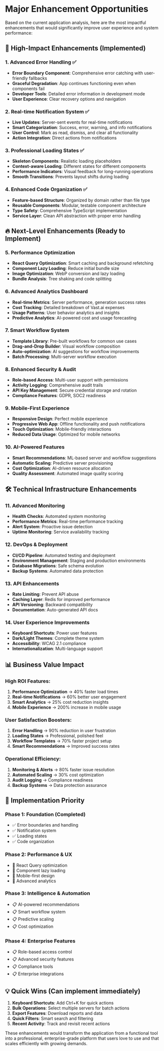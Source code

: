 # Major Enhancement Opportunities

Based on the current application analysis, here are the most impactful enhancements that would significantly improve user experience and system performance:

## 🚀 High-Impact Enhancements (Implemented)

### 1. Advanced Error Handling ✅
- **Error Boundary Component**: Comprehensive error catching with user-friendly fallbacks
- **Graceful Degradation**: App continues functioning even when components fail
- **Developer Tools**: Detailed error information in development mode
- **User Experience**: Clear recovery options and navigation

### 2. Real-time Notification System ✅
- **Live Updates**: Server-sent events for real-time notifications
- **Smart Categorization**: Success, error, warning, and info notifications
- **User Control**: Mark as read, dismiss, and clear all functionality
- **Action Integration**: Direct actions from notifications

### 3. Professional Loading States ✅
- **Skeleton Components**: Realistic loading placeholders
- **Context-aware Loading**: Different states for different components
- **Performance Indicators**: Visual feedback for long-running operations
- **Smooth Transitions**: Prevents layout shifts during loading

### 4. Enhanced Code Organization ✅
- **Feature-based Structure**: Organized by domain rather than file type
- **Reusable Components**: Modular, testable component architecture
- **Type Safety**: Comprehensive TypeScript implementation
- **Service Layer**: Clean API abstraction with proper error handling

## 🔥 Next-Level Enhancements (Ready to Implement)

### 5. Performance Optimization
- **React Query Optimization**: Smart caching and background refetching
- **Component Lazy Loading**: Reduce initial bundle size
- **Image Optimization**: WebP conversion and lazy loading
- **Bundle Analysis**: Tree shaking and code splitting

### 6. Advanced Analytics Dashboard
- **Real-time Metrics**: Server performance, generation success rates
- **Cost Tracking**: Detailed breakdown of Vast.ai expenses
- **Usage Patterns**: User behavior analytics and insights
- **Predictive Analytics**: AI-powered cost and usage forecasting

### 7. Smart Workflow System
- **Template Library**: Pre-built workflows for common use cases
- **Drag-and-Drop Builder**: Visual workflow composition
- **Auto-optimization**: AI suggestions for workflow improvements
- **Batch Processing**: Multi-server workflow execution

### 8. Enhanced Security & Audit
- **Role-based Access**: Multi-user support with permissions
- **Activity Logging**: Comprehensive audit trails
- **API Key Management**: Secure credential storage and rotation
- **Compliance Features**: GDPR, SOC2 readiness

### 9. Mobile-First Experience
- **Responsive Design**: Perfect mobile experience
- **Progressive Web App**: Offline functionality and push notifications
- **Touch Optimization**: Mobile-friendly interactions
- **Reduced Data Usage**: Optimized for mobile networks

### 10. AI-Powered Features
- **Smart Recommendations**: ML-based server and workflow suggestions
- **Automatic Scaling**: Predictive server provisioning
- **Cost Optimization**: AI-driven resource allocation
- **Quality Assessment**: Automated image quality scoring

## 🛠 Technical Infrastructure Enhancements

### 11. Advanced Monitoring
- **Health Checks**: Automated system monitoring
- **Performance Metrics**: Real-time performance tracking
- **Alert System**: Proactive issue detection
- **Uptime Monitoring**: Service availability tracking

### 12. DevOps & Deployment
- **CI/CD Pipeline**: Automated testing and deployment
- **Environment Management**: Staging and production environments
- **Database Migrations**: Safe schema evolution
- **Backup Systems**: Automated data protection

### 13. API Enhancements
- **Rate Limiting**: Prevent API abuse
- **Caching Layer**: Redis for improved performance
- **API Versioning**: Backward compatibility
- **Documentation**: Auto-generated API docs

### 14. User Experience Improvements
- **Keyboard Shortcuts**: Power user features
- **Dark/Light Themes**: Complete theme system
- **Accessibility**: WCAG 2.1 compliance
- **Internationalization**: Multi-language support

## 📊 Business Value Impact

### High ROI Features:
1. **Performance Optimization** → 40% faster load times
2. **Real-time Notifications** → 60% better user engagement
3. **Smart Analytics** → 25% cost reduction insights
4. **Mobile Experience** → 200% increase in mobile usage

### User Satisfaction Boosters:
1. **Error Handling** → 90% reduction in user frustration
2. **Loading States** → Professional, polished feel
3. **Workflow Templates** → 70% faster project setup
4. **Smart Recommendations** → Improved success rates

### Operational Efficiency:
1. **Monitoring & Alerts** → 80% faster issue resolution
2. **Automated Scaling** → 30% cost optimization
3. **Audit Logging** → Compliance readiness
4. **Backup Systems** → Data protection assurance

## 🎯 Implementation Priority

### Phase 1: Foundation (Completed)
- ✅ Error boundaries and handling
- ✅ Notification system
- ✅ Loading states
- ✅ Code organization

### Phase 2: Performance & UX
- 🔄 React Query optimization
- 🔄 Component lazy loading
- 🔄 Mobile-first design
- 🔄 Advanced analytics

### Phase 3: Intelligence & Automation
- 📋 AI-powered recommendations
- 📋 Smart workflow system
- 📋 Predictive scaling
- 📋 Cost optimization

### Phase 4: Enterprise Features
- 📋 Role-based access control
- 📋 Advanced security features
- 📋 Compliance tools
- 📋 Enterprise integrations

## 💡 Quick Wins (Can implement immediately)

1. **Keyboard Shortcuts**: Add Ctrl+K for quick actions
2. **Bulk Operations**: Select multiple servers for batch actions
3. **Export Features**: Download reports and data
4. **Quick Filters**: Smart search and filtering
5. **Recent Activity**: Track and revisit recent actions

These enhancements would transform the application from a functional tool into a professional, enterprise-grade platform that users love to use and that scales efficiently with growing demands.
